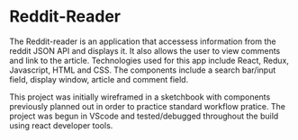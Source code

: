 # Reddit-Reader

The Reddit-reader is an application that accessess information from the reddit  JSON API
and displays it. It also allows the user to view comments and link to the article. Technologies 
used for this app include React, Redux, Javascript, HTML and CSS. The  components include a 
search bar/input field, display window, article and comment field.

This project was initially wireframed in a sketchbook with components previously planned out 
in order to practice standard workflow pratice. The project was begun in VScode and tested/debugged 
throughout the build using react developer tools.
